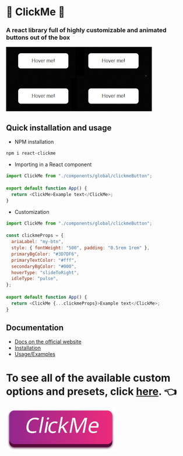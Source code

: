 # 🎈 ClickMe 🎈

### A react library full of highly customizable and animated buttons out of the box

![Preview of a few available animations](public/preview.gif)

## Quick installation and usage

- NPM installation

```bash
npm i react-clickme
```

- Importing in a React component

```javascript
import ClickMe from "./components/global/clickmeButton";

export default function App() {
  return <ClickMe>Example text</ClickMe>;
}
```

- Customization

```javascript
import ClickMe from "./components/global/clickmeButton";

const clickmeProps = {
  ariaLabel: "my-btn",
  style: { fontWeight: "500", padding: "0.5rem 1rem" },
  primaryBgColor: "#3D7DF6",
  primaryTextColor: "#fff",
  secondaryBgColor: "#000",
  hoverType: "slideToRight",
  idleType: "pulse",
};

export default function App() {
  return <ClickMe {...clickmeProps}>Example text</ClickMe>;
}
```

## Documentation

- [Docs on the official website](https://react-clickme.vercel.app/docs)
- [Installation](docs/installation.md)
- [Usage/Examples](docs/usage.md)

# To see all of the available custom options and presets, click <a href="https://react-clickme.vercel.app" target="_blank" rel="noreferrer">here</a>. 👈

<img width="300" src="public/logo.svg" alt="ClickMe logo" />
